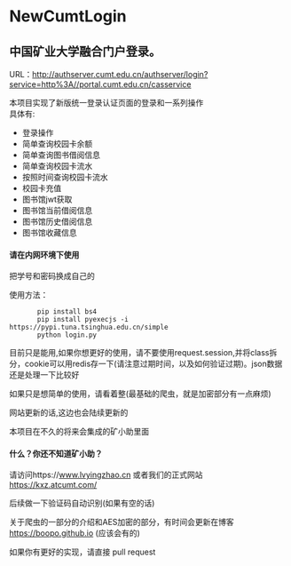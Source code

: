 # NewCumtLogin
中国矿业大学融合门户登录。
-
URL：http://authserver.cumt.edu.cn/authserver/login?service=http%3A//portal.cumt.edu.cn/casservice 

本项目实现了新版统一登录认证页面的登录和一系列操作  
具体有:  
 + 登录操作
 + 简单查询校园卡余额
 + 简单查询图书借阅信息
 + 简单查询校园卡流水
 + 按照时间查询校园卡流水
 + 校园卡充值
 + 图书馆jwt获取
 + 图书馆当前借阅信息
 + 图书馆历史借阅信息
 + 图书馆收藏信息
 <h4>请在内网环境下使用</h4>
 把学号和密码换成自己的  
 
 使用方法：
 
           pip install bs4
           pip install pyexecjs -i https://pypi.tuna.tsinghua.edu.cn/simple
           python login.py
 
 目前只是能用,如果你想更好的使用，请不要使用request.session,并将class拆分，cookie可以用redis存一下(请注意过期时间，以及如何验证过期)。json数据还是处理一下比较好

 如果只是想简单的使用，请看着整(最基础的爬虫，就是加密部分有一点麻烦)
 
 网站更新的话,这边也会陆续更新的
 
 本项目在不久的将来会集成的矿小助里面
 
 <h4>什么？你还不知道矿小助？</h4>
 
 
 请访问https://www.lvyingzhao.cn 或者我们的正式网站 https://kxz.atcumt.com/
 
 后续做一下验证码自动识别(如果有空的话)
 
 关于爬虫的一部分的介绍和AES加密的部分，有时间会更新在博客 https://boopo.github.io (应该会有的)
 
 如果你有更好的实现，请直接 pull request
 
 

